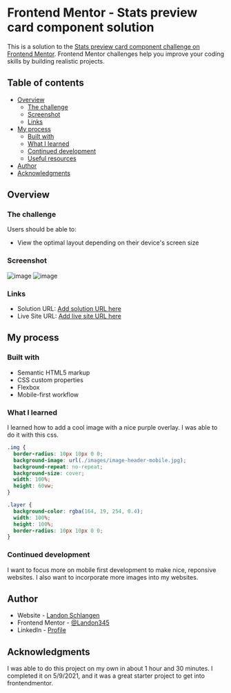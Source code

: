 # Frontend Mentor - Stats preview card component solution

This is a solution to the [Stats preview card component challenge on Frontend Mentor](https://www.frontendmentor.io/challenges/stats-preview-card-component-8JqbgoU62). Frontend Mentor challenges help you improve your coding skills by building realistic projects.

## Table of contents

- [Overview](#overview)
  - [The challenge](#the-challenge)
  - [Screenshot](#screenshot)
  - [Links](#links)
- [My process](#my-process)
  - [Built with](#built-with)
  - [What I learned](#what-i-learned)
  - [Continued development](#continued-development)
  - [Useful resources](#useful-resources)
- [Author](#author)
- [Acknowledgments](#acknowledgments)

## Overview

### The challenge

Users should be able to:

- View the optimal layout depending on their device's screen size

### Screenshot

![image](./completed-desktop)
![image](./completed-mobile)

### Links

- Solution URL: [Add solution URL here](https://your-solution-url.com)
- Live Site URL: [Add live site URL here](https://your-live-site-url.com)

## My process

### Built with

- Semantic HTML5 markup
- CSS custom properties
- Flexbox
- Mobile-first workflow

### What I learned

I learned how to add a cool image with a nice purple overlay.
I was able to do it with this css.

```css
.img {
  border-radius: 10px 10px 0 0;
  background-image: url(./images/image-header-mobile.jpg);
  background-repeat: no-repeat;
  background-size: cover;
  width: 100%;
  height: 60vw;
}

.layer {
  background-color: rgba(164, 19, 254, 0.4);
  width: 100%;
  height: 100%;
  border-radius: 10px 10px 0 0;
}
```

### Continued development

I want to focus more on mobile first development to make nice, reponsive websites. I also want to incorporate more images into my websites.

## Author

- Website - [Landon Schlangen](https://www.landonschlangen.com)
- Frontend Mentor - [@Landon345](https://www.frontendmentor.io/profile/Landon345)
- LinkedIn - [Profile](https://www.linkedin.com/in/landon-schlangen-a3989a16b/)

## Acknowledgments

I was able to do this project on my own in about 1 hour and 30 minutes. I completed it on 5/9/2021, and it was a great starter project to get into frontendmentor.
